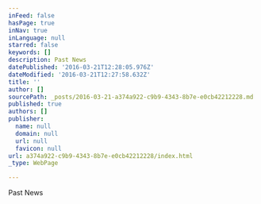 ```yaml
---
inFeed: false
hasPage: true
inNav: true
inLanguage: null
starred: false
keywords: []
description: Past News
datePublished: '2016-03-21T12:28:05.976Z'
dateModified: '2016-03-21T12:27:58.632Z'
title: ''
author: []
sourcePath: _posts/2016-03-21-a374a922-c9b9-4343-8b7e-e0cb42212228.md
published: true
authors: []
publisher:
  name: null
  domain: null
  url: null
  favicon: null
url: a374a922-c9b9-4343-8b7e-e0cb42212228/index.html
_type: WebPage

---
```

Past News